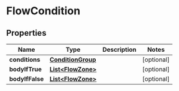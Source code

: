 
# FlowCondition

## Properties
Name | Type | Description | Notes
------------ | ------------- | ------------- | -------------
**conditions** | [**ConditionGroup**](ConditionGroup.md) |  |  [optional]
**bodyIfTrue** | [**List&lt;FlowZone&gt;**](FlowZone.md) |  |  [optional]
**bodyIfFalse** | [**List&lt;FlowZone&gt;**](FlowZone.md) |  |  [optional]



